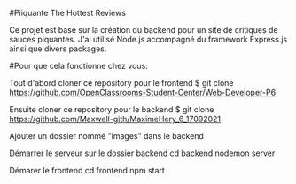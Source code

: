 #Piiquante The Hottest Reviews

Ce projet est basé sur la création du backend pour un site de critiques de sauces piquantes.
J'ai utilisé Node.js accompagné du framework Express.js ainsi que divers packages.

#Pour que cela fonctionne chez vous:

Tout d'abord cloner ce repository pour le frontend
$ git clone https://github.com/OpenClassrooms-Student-Center/Web-Developer-P6

Ensuite cloner ce repository pour le backend
$ git clone https://github.com/Maxwell-gith/MaximeHery_6_17092021

Ajouter un dossier nommé "images" dans le backend

Démarrer le serveur sur le dossier backend
cd backend 
nodemon server

Démarer le frontend
cd frontend
npm start

